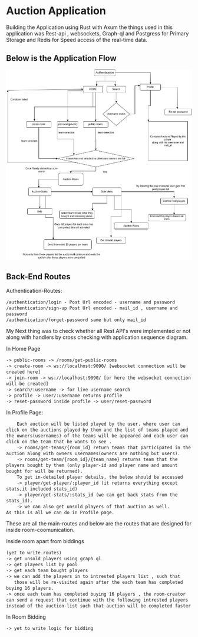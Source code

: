# Auction Application

Building the Application using Rust with Axum the things used in this application was Rest-api , websockets, Graph-ql and Postgress for Primary Storage and Redis for Speed access of the real-time data.

## Below is the Application Flow

![Activity Diagram](assets/activity.jpg)


## Back-End Routes

Authentication-Routes:

    /authentication/login - Post Url encoded - username and password
    /authentication/sign-up Post Url encoded - mail_id , username and password
    /authentication/forget-password same but only mail_id

My Next thing was to check whether all Rest API's were implemented or not
along with handlers by cross checking with application sequence diagram.

In Home Page

    -> public-rooms -> /rooms/get-public-rooms
    -> create-room -> ws://localhost:9090/ [websocket connection will be created here]
    -> join-room -> ws://localhost:9090/ [or here the websocket connection will be created]
    -> search/:username -> for live username search
    -> profile -> user/:username returns profile
    -> reset-password inside profile -> user/reset-password
In Profile Page:

        Each auction will be listed played by the user. where user can click on the auctions played by them and the list of teams played and the owners(usernames) of the teams will be appeared and each user can click on the team that he wants to see .
        -> rooms/get-teams/{room_id} return teams that participated in the auction along with owners usernames(owners are nothing but users).
        -> rooms/get-team/{room_id}/{team_name} returns team that the players bought by them (only player-id and player name and amount bought for will be returned).
        To get in-detailed player details, the below should be accessed
        -> player/get-player/:player_id (it returns everything except stats,it included stats_id)
        -> player/get-stats/:stats_id (we can get back stats from the stats_id).
        -> we can also get unsold players of that auction as well.
    As this is all we can do in Profile page.


These are all the main-routes and below are the routes that are designed for inside room-coomunication.

Inside room apart from biddings

    (yet to write routes)
    -> get unsold players using graph ql
    -> get players list by pool
    -> get each team bought players
    -> we can add the players in to intrested players list , such that
       those will be re-visited again after the each team has completed buying 16 players.
    -> once each team has completed buying 16 players , the room-creator
    can send a request that continue with the following intrested players instead of the auction-list such that auction will be completed faster

In Room Bidding

    -> yet to write logic for bidding
